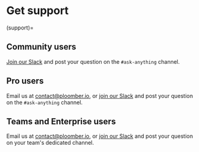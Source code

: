 # Get support

(support)=
## Community users

[Join our Slack](https://ploomber.io/community/) and post your question on the `#ask-anything` channel.

## Pro users

Email us at [contact@ploomber.io](mailto:contact@ploomber.io), or
[join our Slack](https://ploomber.io/community/) and post your question on
the `#ask-anything` channel.

## Teams and Enterprise users

Email us at [contact@ploomber.io](mailto:contact@ploomber.io), or
[join our Slack](https://ploomber.io/community/) and post your question on your
team's dedicated channel.
